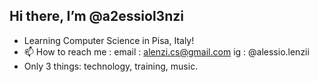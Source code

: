 ## Hi there, I’m @a2essiol3nzi
- Learning Computer Science in Pisa, Italy!
- 📫 How to reach me : email : alenzi.cs@gmail.com
                        ig : @alessio.lenzii     
- Only 3 things: technology, training, music.
